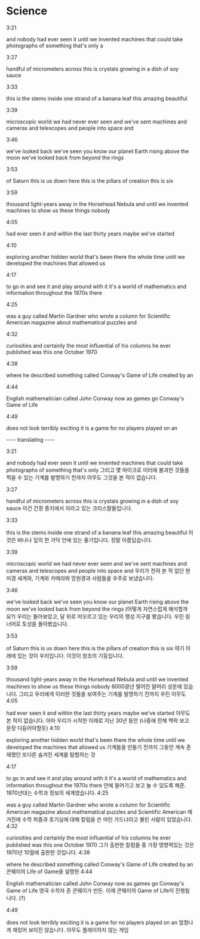 # Science

3:21

and nobody had ever seen it until we invented machines that could take photographs of something that's only a

3:27

handful of micrometers across this is crystals growing in a dish of soy sauce

3:33

this is the stems inside one strand of a banana leaf this amazing beautiful

3:39

microscopic world we had never ever seen and we've sent machines and cameras and telescopes and people into space and

3:46

we've looked back we've seen you know our planet Earth rising above the moon we've looked back from beyond the rings

3:53

of Saturn this is us down here this is the pillars of creation this is six

3:59

thousand light-years away in the Horsehead Nebula and until we invented machines to show us these things nobody

4:05

had ever seen it and within the last thirty years maybe we've started

4:10

exploring another hidden world that's been there the whole time until we developed the machines that allowed us

4:17

to go in and see it and play around with it it's a world of mathematics and information throughout the 1970s there

4:25

was a guy called Martin Gardner who wrote a column for Scientific American magazine about mathematical puzzles and

4:32

curiosities and certainly the most influential of his columns he ever published was this one October 1970

4:38

where he described something called Conway's Game of Life created by an

4:44

English mathematician called John Conway now as games go Conway's Game of Life



4:49

does not look terribly exciting it is a game for no players played on an




---- translating ----


3:21

and nobody had ever seen it until we invented machines that could take photographs of something that's only 
그리고 몇 마이크로 미터에 불과한 것들을 찍을 수 있는 기계를 발명하기 전까지 아무도 그것을 본 적이 없습니다.

3:27

handful of micrometers across this is crystals growing in a dish of soy sauce
이건 간장 종지에서 자라고 있는 크리스탈들입니다.

3:33

this is the stems inside one strand of a banana leaf this amazing beautiful
이것은 바나나 잎의 한 가닥 안에 있는 줄기입니다. 정말 아름답습니다.

3:39

microscopic world we had never ever seen and we've sent machines and cameras and telescopes and people into space and
우리가 전혀 본 적 없던 현미경 세계와, 기계와 카메라와 망원경과 사람들을 우주로 보냈습니다.

3:46

we've looked back we've seen you know our planet Earth rising above the moon we've looked back from beyond the rings
(어떻게 자연스럽게 해석할까요?) 우리는 돌아보았고, 달 위로 떠오르고 있는 우리의 행성 지구를 봤습니다. 우린 링 너머로 토성을 돌아봤습니다.

3:53

of Saturn this is us down here this is the pillars of creation this is six
여기 아래에 있는 것이 우리입니다. 이것이 창조의 기둥입니다. 

3:59

thousand light-years away in the Horsehead Nebula and until we invented machines to show us these things nobody
6000광년 떨어진 말머리 성운에 있습니다. 그리고 우리에게 이러한 것들을 보여주는 기계를 발명하기 전까지 우린 아무도
4:05

had ever seen it and within the last thirty years maybe we've started
아무도 본 적이 없습니다. 아마 우리가 시작한 이례로 지난 30년 동안 (나중에 전체 맥락 보고 문장 다듬어야할듯)
4:10

exploring another hidden world that's been there the whole time until we developed the machines that allowed us
기계들을 만들기 전까지 그동안 계속 존재했던 또다른 숨겨진 세계를 탐험하는 것

4:17

to go in and see it and play around with it it's a world of mathematics and information throughout the 1970s there
안에 들어가고 보고 놀 수 있도록 해준. 1970년대는 수학과 정보의 세계였습니다. 
4:25

was a guy called Martin Gardner who wrote a column for Scientific American magazine about mathematical puzzles and
Scientific American 매거진에 수학 퍼즐과 호기심에 대해 칼럼을 쓴 마틴 가드너라고 불린 사람이 있었습니다.
4:32

curiosities and certainly the most influential of his columns he ever published was this one October 1970
그가 출판한 칼럼들 중 가장 영향력있는 것은 1970년 10월에 출판한 것입니다.
4:38

where he described something called Conway's Game of Life created by an
콘웨이의 Life of Game을 설명한 
4:44

English mathematician called John Conway now as games go Conway's Game of Life
영국 수학자 존 콘웨이가 만든. 이제 콘웨이의 Game of Life이 진행됩니다. (?)


4:49

does not look terribly exciting it is a game for no players played on an
엄청나게 재밌어 보이진 않습니다. 아무도 플레이하지 않는 게임

